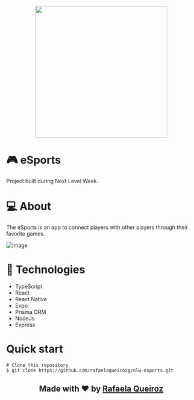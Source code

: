 <p align="center">
  <img heigt="350" width="350" src="https://user-images.githubusercontent.com/42815135/196012279-c82293ba-ecea-4993-bc31-867f8b7836bb.png">
</p>

# 🎮️ eSports

Project built during Next Level Week.

# 💻 About

The eSports is an app to connect players with other players through their favorite games.

![image](https://user-images.githubusercontent.com/42815135/196012430-5eefbdc0-2c04-4926-93ff-d04f8da00905.png)

# 🚀 Technologies

- TypeScript
- React
- React Native
- Expo
- Prisma ORM
- NodeJs
- Express

# Quick start

```
# Clone this repository
$ git clone https://github.com/rafaelaqueirozg/nlw-esports.git
```

<h2 align="center">Made with ❤️ by <a href="https://www.linkedin.com/in/rafaelaqueirozg/">Rafaela Queiroz</a></h2>
